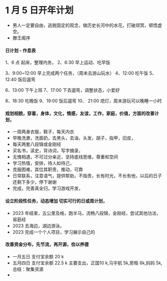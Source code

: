 # 1 月 5 日开年计划

- 男人一定要自由，逃脱固定的观念，做历史长河中的水花，打破顽冥，顿悟虚空。
- 滕王阁序


#### 日计划 - 作息表

1、6 点 起床，整理内务，
2、6:30 早上运动、吃早饭

3、9:00~12:00 早上完成两个任务，（周末去游山玩水）
4、12:00 吃午饭
5、12:40 饭后遛弯

6、13:00 下午上班
7、17:00 下去遛弯，调整状态，小爱好

8、18:30 吃晚饭
9、19:00 饭后遛弯
10、 21:00 熄灯，周末游玩可以晚睡一小时

#### 规划相貌，穿着，身体，文化，情感，友谊，工作，家庭，价值，方面的改善计划，
- 一周两身衣服，鞋子，每天内衣
- 早晚洗漱，洗面奶，去黑头，去油，头发，胡子，指甲，旧皮，
- 每天两套八段锦或金刚经
- 买名书，读史，背诗词，写字摘录，
- 无愧相遇，不可过分亲近，坚持底线思维，尊重和空间
- 学习热情，安排，待人如待己，
- 克服困难，其位其职责，推动，可靠
- 日常联系，注意语气，提供帮助，不指责，长有时光，不长有他，以后的日子还剩下多少，停下谢谢
- 完成，完善真全归，学习游戏开发，

#### 设立阶段性任务，动态增加 切实可行的日或周计划，

- 2023 年结束，五公里及格，跑半马，流畅八段锦，金刚经，尝试其他功法，易筋经
- 2023 去海边，湖边游泳。
- 2023 完成一个个人项目，学习展示自己的


#### 改善资金分布，先节流，再开源，俭以养德

- 一月五日 支付宝余额 20 k
- 五月四日 支付宝余额 22.5 k 主要支出，正国10 k,马宇航 5k,房租 6k,妈妈 5k, 总结：聚集资源
- 






